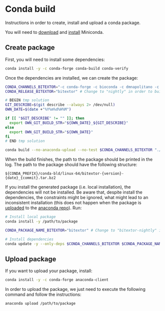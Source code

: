 # Conda build

Instructions in order to create, install and upload a conda package.

You will need to [download](https://docs.conda.io/en/latest/miniconda.html) and [install](https://conda.io/projects/conda/en/latest/user-guide/install/index.html) Miniconda.

## Create package

First, you will need to install some dependencies:

```bash
conda install -y -c conda-forge conda-build conda-verify
```

Once the dependencies are installed, we can create the package:

```bash
CONDA_CHANNELS_BITEXTOR="-c conda-forge -c bioconda -c dmnapolitano -c esarrias"
CONDA_RELEASE_BITEXTOR="bitextor" # Change to "nightly" in order to build nightly version

# BEGIN tmp solution
GIT_DESCRIBE=$(git describe --always 2> /dev/null)
OWN_DATE=$(date +"%Y%m%d%H%M")

if [[ "$GIT_DESCRIBE" != "" ]]; then
  export OWN_GIT_BUILD_STR="${OWN_DATE}_${GIT_DESCRIBE}"
else
  export OWN_GIT_BUILD_STR="${OWN_DATE}"
fi
# END tmp solution

conda build --no-anaconda-upload --no-test $CONDA_CHANNELS_BITEXTOR "./conda_build/$CONDA_RELEASE_BITEXTOR"
```

When the build finishes, the path to the package should be printed in the log. The path to the package should have the following structure:

```
${CONDA_PREFIX}/conda-bld/linux-64/bitextor-{version}-{date}_{commit}.tar.bz2
```

If you install the generated package (i.e. local installation), the dependencies will not be installed. Be aware that, despite install the dependencies, the constraints might be ignored, what might lead to an inconsistent installation (this does not happen when the package is [uploaded](#upload-package) to the [anaconda repo](https://anaconda.org/anaconda/repo)). Run:

```bash
# Install local package
conda install -y /path/to/package

CONDA_PACKAGE_NAME_BITEXTOR="bitextor" # Change to "bitextor-nightly" if you built the nightly version

# Install dependencies
conda update -y --only-deps $CONDA_CHANNELS_BITEXTOR $CONDA_PACKAGE_NAME_BITEXTOR
```

## Upload package

If you want to upload your package, install:

```bash
conda install -y -c conda-forge anaconda-client
```

In order to upload the package, we just need to execute the following command and follow the instructions:

```bash
anaconda upload /path/to/package
```
